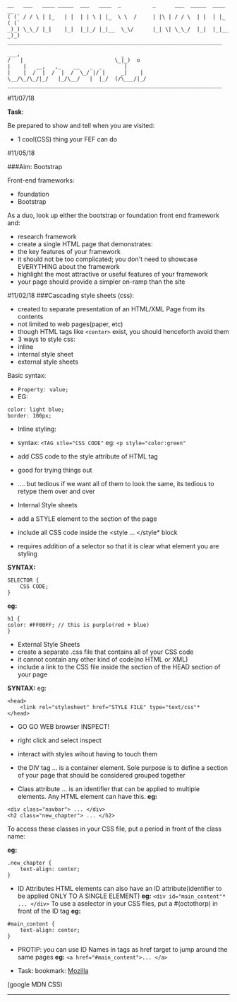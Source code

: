 ```
__   ___   ____ _____  ___   ____  _          _      ___  _____  ____  __
( (` / / \ | |_   | |  | | \ | |_  \ \  /     | |\ | / / \  | |  | |_  ( (`
_)_) \_\_/ |_|    |_|  |_|_/ |_|__  \_\/      |_| \| \_\_/  |_|  |_|__ _)_)
____________________________________________________________________

___,                                _
/   |                             \_|_)  o
|    |   __,   ,_    __   _  _       |
|    |  /  |  /  |  /  \_/ |/ |     _|    |
\__/\_/\_/|_/   |_/\__/   |  |_/  (/\___/|_/
____________________________________________________________________

```

#11/07/18

**Task**:

Be prepared to show and tell when you are visited:
* 1 cool(CSS) thing your FEF can do

#11/05/18

###Aim: Bootstrap

Front-end frameworks:

* foundation
* Bootstrap

As a duo, look up either the bootstrap or foundation front end framework and:

* research framework
* create a single HTML page that demonstrates:
* the key features of your framework
* it should not be too complicated; you don't need to showcase EVERYTHING about the framework
* highlight the most attractive or useful features of your framework
* your page should provide a simpler on-ramp than the site

#11/02/18
###Cascading style sheets (css):

* created to separate presentation of an HTML/XML Page from its contents
* not limited to web pages(paper, etc)
* though HTML tags like ```<center>``` exist, you should henceforth avoid them
* 3 ways to style css:
* inline
* internal style sheet
* external style sheets

Basic syntax:
* ```Property: value;```
* EG:
```
color: light blue;
border: 100px;
```

* Inline styling:
* syntax: ```<TAG stle="CSS CODE"```
eg: ```<p style="color:green"```
* add CSS code to the style attribute of HTML tag
* good for trying things out
* .... but tedious if we want all of them to look the same, its tedious to
retype them over and over

* Internal Style sheets
* add a STYLE element to the section of the page
* include all CSS code inside the <style ... </style* block
* requires addition of a selector so that it is clear what element you are styling

**SYNTAX:**
```
SELECTOR {
    CSS CODE;
}
```
**eg:**
```
h1 {
color: #FF00FF; // this is purple(red + blue)
}
```

* External Style Sheets
* create a separate .css file that contains all of your CSS code
* it cannot contain any other kind of code(no HTML or XML)
* include a link to the CSS file inside the section of the HEAD section of your page

**SYNTAX:**
eg:
```
<head>
    <link rel="stylesheet" href="STYLE FILE" type="text/css"*
</head>
```

* GO GO WEB browser INSPECT!
* right click and select inspect
* interact with styles wihout having to touch them

* the DIV tag
... is a container element. Sole purpose is to define a section of your page that should be considered grouped together

* Class attribute
... is an identifier that can be applied to multiple elements. Any HTML element can have this.
**eg:**
```
<div class="navbar"> ... </div>
<h2 class="new_chapter"> ... </h2>
```

To access these classes in your CSS file, put a period in front of the class name:

**eg:**
```
.new_chapter {
    text-align: center;
}
```

* ID Attributes
HTML elements can also have an ID attribute(identifier to be applied ONLY TO A SINGLE ELEMENT)
**eg:** ```<div id="main_content"* ... </div>```
To use a aselector in your CSS flies,
put a #(octothorp) in front of the ID tag
**eg:**
```
#main_content {
    text-align: center;
}
```

* PROTIP:
you can use ID Names in tags as href target to jump around the same pages
**eg:** ```<a href="#main_content">... </a>```

* Task: bookmark: [Mozilla](developer.mozilla.org/en0US/docs/Web/CSS)

(google MDN CSS)
___________________________________________________________________________
